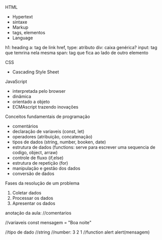 HTML
- Hypertext
 - sintaxe
- Markup
 - tags, elementos 
- Language

h1: heading
a: tag de link
href, type: atributo
div: caixa genérica?
input: tag que temrina nela mesma
span: tag que fica ao lado de outro elemento 

CSS
- Cascading Style Sheet

JavaScript
- interpretada pelo browser
- dinâmica
- orientado a objeto
- ECMAscript trazendo inovações

Conceitos fundamentais de programação
- comentários
- declaração de variaveis (const, let)
- operadores (atribuição, concatenação)
- tipos de dados (string, number, booken, date)
- estrutura de dados (functions: serve para escrever uma
 sequencia de codigo, object, arraw)
- controle de fluxo (if,else)
- estrutura de repetição (for)
- manipulação e gestão dos dados
 - conversão de dados

 Fases da resolução de um problema
 1. Coletar dados
 2. Processar os dados
 3. Apresentar os dados

 anotação da aula:
 //comentarios

//variaveis
const mensagem = "Boa noite"

//tipo de dado
 //string
 //number: 3 2 1
//function alert
alert(mensagem)
